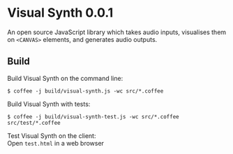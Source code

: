 Visual Synth 0.0.1
==================

An open source JavaScript library which takes audio inputs, visualises them on 
`<CANVAS>` elements, and generates audio outputs.



Build
-----

Build Visual Synth on the command line:
```
$ coffee -j build/visual-synth.js -wc src/*.coffee
```

Build Visual Synth with tests:
```
$ coffee -j build/visual-synth-test.js -wc src/*.coffee src/test/*.coffee
```

Test Visual Synth on the client:  
Open `test.html` in a web browser

